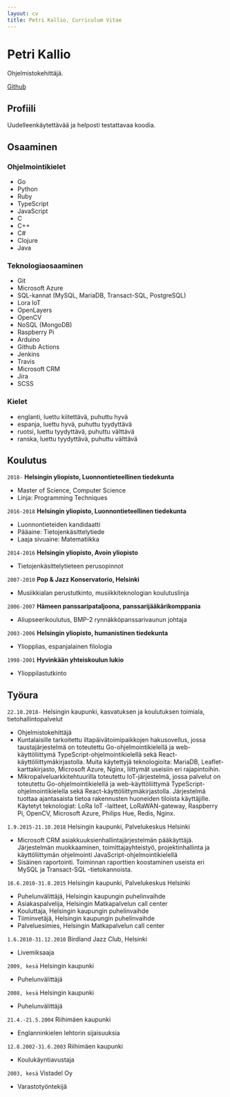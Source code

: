 ```yaml
---
layout: cv
title: Petri Kallio, Curriculum Vitae
---
```

# Petri Kallio
Ohjelmistokehittäjä.

<div id="webaddress">
<a href="https://github.com/pqkallio">Github</a>
</div>


## Profiili

Uudelleenkäytettävää ja helposti testattavaa koodia.

## Osaaminen

### Ohjelmointikielet

- Go
- Python
- Ruby
- TypeScript
- JavaScript
- C
- C++
- C#
- Clojure
- Java

### Teknologiaosaaminen

- Git
- Microsoft Azure
- SQL-kannat (MySQL, MariaDB, Transact-SQL, PostgreSQL)
- Lora IoT
- OpenLayers
- OpenCV
- NoSQL (MongoDB)
- Raspberry Pi
- Arduino
- Github Actions
- Jenkins
- Travis
- Microsoft CRM
- Jira
- SCSS

### Kielet

- englanti, luettu kiitettävä, puhuttu hyvä
- espanja, luettu hyvä, puhuttu tyydyttävä
- ruotsi, luettu tyydyttävä, puhuttu välttävä
- ranska, luettu tyydyttävä, puhuttu välttävä

## Koulutus

`2018-`
__Helsingin yliopisto, Luonnontieteellinen tiedekunta__

- Master of Science, Computer Science
- Linja: Programming Techniques

`2016-2018`
__Helsingin yliopisto, Luonnontieteellinen tiedekunta__

- Luonnontieteiden kandidaatti
- Pääaine: Tietojenkäsittelytiede
- Laaja sivuaine: Matematiikka

`2014-2016`
__Helsingin yliopisto, Avoin yliopisto__

- Tietojenkäsittelytieteen perusopinnot

`2007-2010`
__Pop & Jazz Konservatorio, Helsinki__

- Musiikkialan perustutkinto, musiikkiteknologian koulutuslinja

`2006-2007`
__Hämeen panssaripataljoona, panssarijääkärikomppania__

- Aliupseerikoulutus, BMP-2 rynnäkköpanssarivaunun johtaja

`2003-2006`
__Helsingin yliopisto, humanistinen tiedekunta__

- Yliopplias, espanjalainen filologia

`1998-2001`
__Hyvinkään yhteiskoulun lukio__

- Ylioppilastutkinto


## Työura

`22.10.2018-`
Helsingin kaupunki, kasvatuksen ja koulutuksen toimiala, tietohallintopalvelut

- Ohjelmistokehittäjä
- Kuntalaisille tarkoitettu iltapäivätoimipaikkojen hakusovellus, jossa taustajärjestelmä on toteutettu Go-ohjelmointikielellä ja web-käyttöliittymä TypeScript-ohjelmointikielellä sekä React-käyttöliittymäkirjastolla. Muita käytettyjä teknologioita: MariaDB, Leaflet-karttakirjasto, Microsoft Azure, Nginx, liittymät useisiin eri rajapintoihin.
- Mikropalveluarkkitehtuurilla toteutettu IoT-järjestelmä, jossa palvelut on toteutettu Go-ohjelmointikielellä ja web-käyttöliittymä TypeScript-ohjelmointikielella sekä React-käyttöliittymäkirjastolla. Järjestelmä tuottaa ajantasaista tietoa rakennusten huoneiden tiloista käyttäjille. Käytetyt teknologiat: LoRa IoT -laitteet, LoRaWAN-gateway, Raspberry Pi, OpenCV, Microsoft Azure, Philips Hue, Redis, Nginx.

`1.9.2015-21.10.2018`
Helsingin kaupunki, Palvelukeskus Helsinki

- Microsoft CRM asiakkuuksienhallintajärjestelmän pääkäyttäjä. Järjestelmän muokkaaminen, toimittajayhteistyö, projektinhallinta ja käyttöliittymän ohjelmointi JavaScript-ohjelmointikielellä
- Sisäinen raportointi. Toiminnan raporttien koostaminen useista eri MySQL ja Transact-SQL -tietokannoista.

`16.6.2010-31.8.2015`
Helsingin kaupunki, Palvelukeskus Helsinki

- Puhelunvälittäjä, Helsingin kaupungin puhelinvaihde
- Asiakaspalvelija, Helsingin Matkapalvelun call center
- Kouluttaja, Helsingin kaupungin puhelinvaihde
- Tiiminvetäjä, Helsingin kaupungin puhelinvaihde
- Palveluesimies, Helsingin Matkapalvelun call center

`1.6.2010-31.12.2010`
Birdland Jazz Club, Helsinki

- Livemiksaaja

`2009, kesä`
Helsingin kaupunki

- Puhelunvälittäjä

`2008, kesä`
Helsingin kaupunki

- Puhelunvälittäjä

`21.4.-21.5.2004`
Riihimäen kaupunki

- Englanninkielen lehtorin sijaisuuksia

`12.8.2002-31.6.2003`
Riihimäen kaupunki

- Koulukäyntiavustaja


`2003, kesä`
Vistadel Oy

- Varastotyöntekijä

<!-- ### Footer

Päivitetty: 23.4.2021 -->


